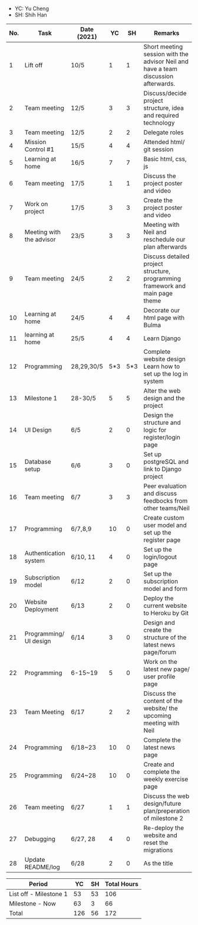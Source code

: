 - YC: Yu Cheng
- SH: Shih Han

No. | Task | Date (2021) | YC | SH | Remarks
-|-|-|-|-|-
1 | Lift off | 10/5 | 1 | 1 | Short meeting session with the advisor Neil and have a team discussion afterwards.
2 | Team meeting | 12/5 | 3 | 3 | Discuss/decide project structure, idea and required technology
3 | Team meeting | 12/5 | 2 | 2 | Delegate roles
4 | Mission Control #1 | 15/5 | 4 | 4 | Attended html/ git session
5 | Learning at home | 16/5 | 7 | 7 | Basic html, css, js
6 | Team meeting | 17/5 | 1 | 1 | Discuss the project poster and video
7 | Work on project | 17/5 | 3 | 3 | Create the project poster and video
8 | Meeting with the advisor | 23/5 | 3 | 3 | Meeting with Neil and reschedule our plan afterwards
9 | Team meeting | 24/5 | 2 | 2 | Discuss detailed project structure, programming framework and main page theme
10 | Learning at home | 24/5 | 4 | 4 | Decorate our html page with Bulma
11 | learning at home | 25/5 | 4 | 4 | Learn Django
12 | Programming | 28,29,30/5 | 5\*3 | 5\*3 | Complete website design <br /> Learn how to set up the log in system
13 | Milestone 1 | 28-30/5 | 5 | 5 | Alter the web design and the project
14 | UI Design | 6/5 | 2 | 0 | Design the structure and logic for register/login page
15 | Database setup | 6/6 | 3 | 0 | Set up postgreSQL and link to Django project
16 | Team meeting | 6/7 | 3 | 3 | Peer evaluation and discuss feedbocks from other teams/Neil
17 | Programming | 6/7,8,9 | 10 | 0 | Create custom user model and set up the register page
18 | Authentication system | 6/10, 11 | 4 | 0 | Set up the login/logout page
19 | Subscription model | 6/12 | 2 | 0 | Set up the subscription model and form
20 | Website Deployment | 6/13 | 2 | 0 | Deploy the current website to Heroku by Git
21 | Programming/ UI design | 6/14 | 3 | 0 | Design and create the structure of the latest news page/forum
22 | Programming | 6-15~19 | 5 | 0 | Work on the latest new page/ user profile page
23 | Team Meeting | 6/17 | 2 | 2 | Discuss the content of the website/ the upcoming meeting with Neil
24 | Programming | 6/18~23 | 10 | 0 | Complete the latest news page
25 | Programming | 6/24~28 | 10 | 0 | Create and complete the weekly exercise page
26 | Team meeting | 6/27 | 1 | 1 | Discuss the web design/future plan/preperation of milestone 2
27 | Debugging | 6/27, 28 | 4 | 0 | Re-deploy the website and reset the migrations
28 | Update README/log | 6/28 | 2 | 0 | As the title

Period | YC | SH | Total Hours
-|-|-|-
List off - Milestone 1 | 53 | 53 | 106
Milestone - Now | 63 | 3 | 66
Total | 126 | 56 | 172
